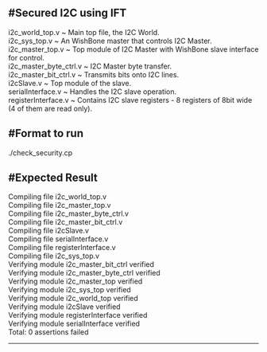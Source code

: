 #Secured I2C using IFT  
-------------------------  
i2c_world_top.v ~ Main top file, the I2C World.  
i2c_sys_top.v ~ An WishBone master that controls I2C Master.  
i2c_master_top.v ~ Top module of I2C Master with WishBone slave interface for control.  
i2c_master_byte_ctrl.v ~ I2C Master byte transfer.  
i2c_master_bit_ctrl.v ~ Transmits bits onto I2C lines.  
i2cSlave.v ~ Top module of the slave.  
serialInterface.v ~ Handles the I2C slave operation.  
registerInterface.v ~ Contains I2C slave registers - 8 registers of 8bit wide (4 of them are read only).  

#Format to run  
--------------------------  

./check_security.cp  

#Expected Result  
--------------------------  

Compiling file i2c_world_top.v  
Compiling file i2c_master_top.v  
Compiling file i2c_master_byte_ctrl.v  
Compiling file i2c_master_bit_ctrl.v  
Compiling file i2cSlave.v  
Compiling file serialInterface.v  
Compiling file registerInterface.v  
Compiling file i2c_sys_top.v  
Verifying module i2c_master_bit_ctrl verified  
Verifying module i2c_master_byte_ctrl verified  
Verifying module i2c_master_top verified  
Verifying module i2c_sys_top verified  
Verifying module i2c_world_top verified  
Verifying module i2cSlave verified  
Verifying module registerInterface verified  
Verifying module serialInterface verified  
Total: 0 assertions failed  

----------------------------  
